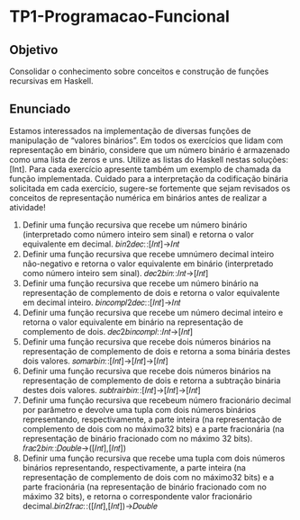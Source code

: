 # TP1-Programacao-Funcional

## Objetivo
Consolidar o conhecimento sobre conceitos e construção de funções recursivas em Haskell.

## Enunciado
Estamos interessados na implementação de diversas funções de manipulação de “valores binários”.
Em todos os exercícios que lidam com representação em binário, considere que um número binário é 
armazenado como uma lista de zeros e uns. Utilize as listas do Haskell nestas soluções: [Int]. 
Para cada exercício apresente também um exemplo de chamada da função implementada. 
Cuidado para a interpretação da codificação binária solicitada em cada exercício, sugere-se fortemente 
que sejam revisados os conceitos de representação numérica em binários antes de realizar a atividade!

1. Definir uma função recursiva que recebe um número binário (interpretado como número inteiro sem sinal) e retorna o valor equivalente em decimal. 𝑏𝑖𝑛2𝑑𝑒𝑐∷[𝐼𝑛𝑡]→𝐼𝑛𝑡
1. Definir uma função recursiva que recebe umnúmero decimal inteiro não-negativo e retorna o valor equivalente em binário (interpretado como número inteiro sem sinal). 𝑑𝑒𝑐2𝑏𝑖𝑛∷𝐼𝑛𝑡→[𝐼𝑛𝑡]
1. Definir uma função recursiva que recebe um número binário na representação de complemento de dois e retorna o valor equivalente em decimal inteiro. 𝑏𝑖𝑛𝑐𝑜𝑚𝑝𝑙2𝑑𝑒𝑐∷[𝐼𝑛𝑡]→𝐼𝑛𝑡 
1. Definir uma função recursiva que recebe um número decimal inteiro e retorna o valor equivalente em binário na representação de complemento de dois. 𝑑𝑒𝑐2𝑏𝑖𝑛𝑐𝑜𝑚𝑝𝑙∷𝐼𝑛𝑡→[𝐼𝑛𝑡]
1. Definir uma função recursiva que recebe dois números binários na representação de complemento de dois e retorna a soma binária destes dois valores. 𝑠𝑜𝑚𝑎𝑟𝑏𝑖𝑛∷[𝐼𝑛𝑡]→[𝐼𝑛𝑡]→[𝐼𝑛𝑡]
1. Definir uma função recursiva que recebe dois números binários na representação de complemento de dois e retorna a subtração binária destes dois valores. 𝑠𝑢𝑏𝑡𝑟𝑎𝑖𝑟𝑏𝑖𝑛∷[𝐼𝑛𝑡]→[𝐼𝑛𝑡]→[𝐼𝑛𝑡]
1. Definir uma função recursiva que recebeum número fracionário decimal por parâmetro e devolve uma tupla com dois números binários representando, respectivamente, a parte inteira (na representação de complemento de dois com no máximo32 bits) e a parte fracionária (na representação de binário fracionado com no máximo 32 bits). 𝑓𝑟𝑎𝑐2𝑏𝑖𝑛∷𝐷𝑜𝑢𝑏𝑙𝑒→([𝐼𝑛𝑡],[𝐼𝑛𝑡])
1. Definir uma função recursiva que recebe uma tupla com dois números binários representando, respectivamente, a parte inteira (na representação de complemento de dois com no máximo32 bits) e a parte fracionária (na representação de binário fracionado com no máximo 32 bits), e retorna o correspondente valor fracionário decimal.𝑏𝑖𝑛2𝑓𝑟𝑎𝑐∷([𝐼𝑛𝑡],[𝐼𝑛𝑡])→𝐷𝑜𝑢𝑏𝑙𝑒
